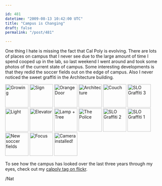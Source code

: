 ```yaml
---

id: 481
datetime: "2009-08-13 10:42:00 UTC"
title: "Campus is Changing"
draft: false
permalink: "/post/481"

---
```


One thing I hate is missing the fact that Cal Poly is evolving. There are lots of places on campus that I never see due to the large amount of time I spend cooped up in the lab, so last weekend I went around and took some photos of the current state of campus. Some interesting developments is that they redid the soccer fields out on the edge of campus. Also I never noticed the sweet graffiti in the Architecture building.

<a title="Growing by Nat W, on Flickr" href="http://www.flickr.com/photos/icco/3814025552/"><img src="http://farm4.static.flickr.com/3579/3814025552_799d0cf3e6_s.jpg" alt="Growing" width="75" height="75" /></a> <a title="Sign by Nat W, on Flickr" href="http://www.flickr.com/photos/icco/3813192227/"><img src="http://farm3.static.flickr.com/2560/3813192227_e55d61495e_s.jpg" alt="Sign" width="75" height="75" /></a> <a title="Orange Door by Nat W, on Flickr" href="http://www.flickr.com/photos/icco/3814024090/"><img src="http://farm3.static.flickr.com/2465/3814024090_dd6b2abd73_s.jpg" alt="Orange Door" width="75" height="75" /></a> <a title="Architecture by Nat W, on Flickr" href="http://www.flickr.com/photos/icco/3814022542/"><img src="http://farm4.static.flickr.com/3550/3814022542_d8b6c824b1_s.jpg" alt="Architecture" width="75" height="75" /></a> <a title="Couch by Nat W, on Flickr" href="http://www.flickr.com/photos/icco/3814020176/"><img src="http://farm3.static.flickr.com/2475/3814020176_bbe326b3ec_s.jpg" alt="Couch" width="75" height="75" /></a> <a title="SLO Graffiti 3 by Nat W, on Flickr" href="http://www.flickr.com/photos/icco/3814018816/"><img src="http://farm4.static.flickr.com/3551/3814018816_bc058c1ede_s.jpg" alt="SLO Graffiti 3" width="75" height="75" /></a> <a title="Light by Nat W, on Flickr" href="http://www.flickr.com/photos/icco/3813205439/"><img src="http://farm3.static.flickr.com/2609/3813205439_4ec81f3818_s.jpg" alt="Light" width="75" height="75" /></a> <a title="Elevator by Nat W, on Flickr" href="http://www.flickr.com/photos/icco/3813204725/"><img src="http://farm3.static.flickr.com/2623/3813204725_c286eb004f_s.jpg" alt="Elevator" width="75" height="75" /></a> <a title="Lamp + Tree by Nat W, on Flickr" href="http://www.flickr.com/photos/icco/3813203013/"><img src="http://farm4.static.flickr.com/3500/3813203013_2a3441da63_s.jpg" alt="Lamp + Tree" width="75" height="75" /></a> <a title="The Police by Nat W, on Flickr" href="http://www.flickr.com/photos/icco/3814011904/"><img src="http://farm3.static.flickr.com/2428/3814011904_3f75d5940e_s.jpg" alt="The Police" width="75" height="75" /></a> <a title="SLO Graffiti 2 by Nat W, on Flickr" href="http://www.flickr.com/photos/icco/3814010830/"><img src="http://farm3.static.flickr.com/2538/3814010830_520505761b_s.jpg" alt="SLO Graffiti 2" width="75" height="75" /></a> <a title="SLO Graffiti 1 by Nat W, on Flickr" href="http://www.flickr.com/photos/icco/3814009024/"><img src="http://farm3.static.flickr.com/2446/3814009024_d56b8a1fd3_s.jpg" alt="SLO Graffiti 1" width="75" height="75" /></a> <a title="New soccer fields by Nat W, on Flickr" href="http://www.flickr.com/photos/icco/3814007486/"><img src="http://farm3.static.flickr.com/2645/3814007486_02ccbdd3f7_s.jpg" alt="New soccer fields" width="75" height="75" /></a> <a title="Focus by Nat W, on Flickr" href="http://www.flickr.com/photos/icco/3814004802/"><img src="http://farm4.static.flickr.com/3434/3814004802_3b97f1cf6d_s.jpg" alt="Focus" width="75" height="75" /></a> <a title="Camera installed! by Nat W, on Flickr" href="http://www.flickr.com/photos/icco/3677271908/"><img src="http://farm3.static.flickr.com/2622/3677271908_e007d86553_s.jpg" alt="Camera installed!" width="75" height="75" /></a>

To see how the campus has looked over the last three years through my eyes, check out my <a href="http://www.flickr.com/photos/icco/tags/calpoly/">calpoly tag on flickr</a>.

/Nat


